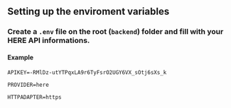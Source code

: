 ## Setting up the enviroment variables

### Create a `.env` file on the root (`backend`) folder and fill with your HERE API informations.

#### Example

```
APIKEY=-RMlDz-utYTPqxLA9r6TyFsrO2UGY6VX_sOtj6sXs_k

PROVIDER=here

HTTPADAPTER=https
```